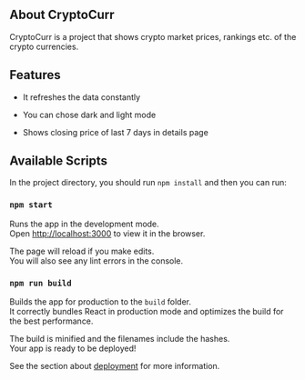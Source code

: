 ## About CryptoCurr

CryptoCurr is a project that shows crypto market prices, rankings etc. of the crypto currencies.

## Features

- It refreshes the data constantly

- You can chose dark and light mode

- Shows closing price of last 7 days in details page

## Available Scripts

In the project directory, you should run `npm install` and then you can run:

### `npm start`

Runs the app in the development mode.<br />
Open [http://localhost:3000](http://localhost:3000) to view it in the browser.

The page will reload if you make edits.<br />
You will also see any lint errors in the console.

### `npm run build`

Builds the app for production to the `build` folder.<br />
It correctly bundles React in production mode and optimizes the build for the best performance.

The build is minified and the filenames include the hashes.<br />
Your app is ready to be deployed!

See the section about [deployment](https://facebook.github.io/create-react-app/docs/deployment) for more information.
